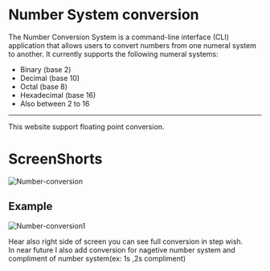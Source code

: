 # Number System conversion 

The Number Conversion System is a command-line interface (CLI) application that allows users to convert numbers from one numeral system to another. It currently supports the following numeral systems:
* Binary (base 2)
* Decimal (base 10)
* Octal (base 8)
* Hexadecimal (base 16)
* Also between 2 to 16
***
This website support floating point conversion.

# ScreenShorts



![Number-conversion](https://user-images.githubusercontent.com/102569690/235364006-13853cbb-a72f-4dec-905b-2e15819f0266.png)

## Example 

![Number-conversion1](https://user-images.githubusercontent.com/102569690/235364086-8e26c40b-8ac3-4589-b795-6c02e6163cd8.png)

Hear also right side of screen you can see full conversion in step wish.
<br>
In near future I also add conversion for nagetive number system and compliment of number system(ex: 1s ,2s compliment)
